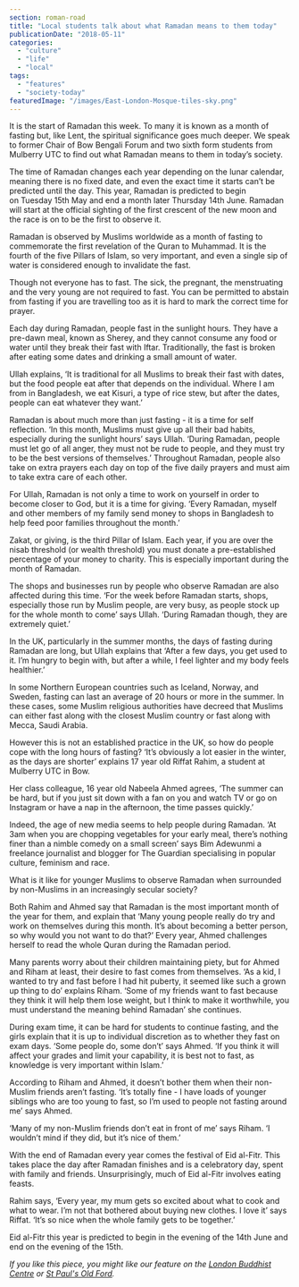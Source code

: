 ```yaml
---
section: roman-road
title: "Local students talk about what Ramadan means to them today"
publicationDate: "2018-05-11"
categories: 
  - "culture"
  - "life"
  - "local"
tags: 
  - "features"
  - "society-today"
featuredImage: "/images/East-London-Mosque-tiles-sky.png"
---
```


It is the start of Ramadan this week. To many it is known as a month of fasting but, like Lent, the spiritual significance goes much deeper. We speak to former Chair of Bow Bengali Forum and two sixth form students from Mulberry UTC to find out what Ramadan means to them in today’s society.

The time of Ramadan changes each year depending on the lunar calendar, meaning there is no fixed date, and even the exact time it starts can’t be predicted until the day. This year, Ramadan is predicted to begin on Tuesday 15th May and end a month later Thursday 14th June. Ramadan will start at the official sighting of the first crescent of the new moon and the race is on to be the first to observe it.

Ramadan is observed by Muslims worldwide as a month of fasting to commemorate the first revelation of the Quran to Muhammad. It is the fourth of the five Pillars of Islam, so very important, and even a single sip of water is considered enough to invalidate the fast.

Though not everyone has to fast. The sick, the pregnant, the menstruating and the very young are not required to fast. You can be permitted to abstain from fasting if you are travelling too as it is hard to mark the correct time for prayer.

Each day during Ramadan, people fast in the sunlight hours. They have a pre-dawn meal, known as Sherey, and they cannot consume any food or water until they break their fast with Iftar. Traditionally, the fast is broken after eating some dates and drinking a small amount of water.

Ullah explains, ‘It is traditional for all Muslims to break their fast with dates, but the food people eat after that depends on the individual. Where I am from in Bangladesh, we eat Kisuri, a type of rice stew, but after the dates, people can eat whatever they want.’

Ramadan is about much more than just fasting - it is a time for self reflection. ‘In this month, Muslims must give up all their bad habits, especially during the sunlight hours’ says Ullah. ‘During Ramadan, people must let go of all anger, they must not be rude to people, and they must try to be the best versions of themselves.’ Throughout Ramadan, people also take on extra prayers each day on top of the five daily prayers and must aim to take extra care of each other.

For Ullah, Ramadan is not only a time to work on yourself in order to become closer to God, but it is a time for giving. ‘Every Ramadan, myself and other members of my family send money to shops in Bangladesh to help feed poor families throughout the month.’

Zakat, or giving, is the third Pillar of Islam. Each year, if you are over the nisab threshold (or wealth threshold) you must donate a pre-established percentage of your money to charity. This is especially important during the month of Ramadan.

The shops and businesses run by people who observe Ramadan are also affected during this time. ‘For the week before Ramadan starts, shops, especially those run by Muslim people, are very busy, as people stock up for the whole month to come’ says Ullah. ‘During Ramadan though, they are extremely quiet.’

In the UK, particularly in the summer months, the days of fasting during Ramadan are long, but Ullah explains that ‘After a few days, you get used to it. I’m hungry to begin with, but after a while, I feel lighter and my body feels healthier.’

In some Northern European countries such as Iceland, Norway, and Sweden, fasting can last an average of 20 hours or more in the summer. In these cases, some Muslim religious authorities have decreed that Muslims can either fast along with the closest Muslim country or fast along with Mecca, Saudi Arabia.

However this is not an established practice in the UK, so how do people cope with the long hours of fasting? ‘It’s obviously a lot easier in the winter, as the days are shorter’ explains 17 year old Riffat Rahim, a student at Mulberry UTC in Bow.

Her class colleague, 16 year old Nabeela Ahmed agrees, ‘The summer can be hard, but if you just sit down with a fan on you and watch TV or go on Instagram or have a nap in the afternoon, the time passes quickly.’

Indeed, the age of new media seems to help people during Ramadan. ‘At 3am when you are chopping vegetables for your early meal, there’s nothing finer than a nimble comedy on a small screen’ says Bim Adewunmi a freelance journalist and blogger for The Guardian specialising in popular culture, feminism and race.

What is it like for younger Muslims to observe Ramadan when surrounded by non-Muslims in an increasingly secular society?

Both Rahim and Ahmed say that Ramadan is the most important month of the year for them, and explain that ‘Many young people really do try and work on themselves during this month. It’s about becoming a better person, so why would you not want to do that?’ Every year, Ahmed challenges herself to read the whole Quran during the Ramadan period.

Many parents worry about their children maintaining piety, but for Ahmed and Riham at least, their desire to fast comes from themselves. ‘As a kid, I wanted to try and fast before I had hit puberty, it seemed like such a grown up thing to do’ explains Riham. ‘Some of my friends want to fast because they think it will help them lose weight, but I think to make it worthwhile, you must understand the meaning behind Ramadan’ she continues.

During exam time, it can be hard for students to continue fasting, and the girls explain that it is up to individual discretion as to whether they fast on exam days. ‘Some people do, some don’t’ says Ahmed. ‘If you think it will affect your grades and limit your capability, it is best not to fast, as knowledge is very important within Islam.’

According to Riham and Ahmed, it doesn’t bother them when their non-Muslim friends aren’t fasting. ‘It’s totally fine - I have loads of younger siblings who are too young to fast, so I’m used to people not fasting around me’ says Ahmed.

‘Many of my non-Muslim friends don’t eat in front of me’ says Riham. ‘I wouldn’t mind if they did, but it’s nice of them.’

With the end of Ramadan every year comes the festival of Eid al-Fitr. This takes place the day after Ramadan finishes and is a celebratory day, spent with family and friends. Unsurprisingly, much of Eid al-Fitr involves eating feasts.

Rahim says, ‘Every year, my mum gets so excited about what to cook and what to wear. I’m not that bothered about buying new clothes. I love it’ says Riffat. ‘It’s so nice when the whole family gets to be together.’

Eid al-Fitr this year is predicted to begin in the evening of the 14th June and end on the evening of the 15th.

_If you like this piece, you might like our feature on the [London Buddhist Centre](https://romanroadlondon.com/london-buddhist-centre-east-london/) or [St Paul's Old Ford](https://romanroadlondon.com/st-pauls-church-old-ford-road/)._
